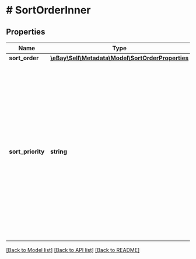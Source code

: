 # # SortOrderInner

## Properties

Name | Type | Description | Notes
------------ | ------------- | ------------- | -------------
**sort_order** | [**\eBay\Sell\Metadata\Model\SortOrderProperties**](SortOrderProperties.md) |  | [optional]
**sort_priority** | **string** | The priority of the specified sort order provided.&lt;br&gt;&lt;br&gt;For example, when a property is assigned &lt;code&gt;Sort1&lt;/code&gt;, its values are sorted first. Values for the property assigned &lt;code&gt;Sort2&lt;/code&gt; are sorted second, and so on.&lt;br&gt;&lt;br&gt;&lt;b&gt;Valid values&lt;/b&gt;:&lt;ul&gt;&lt;li&gt;&lt;code&gt;Sort1&lt;/code&gt;&lt;/li&gt;&lt;li&gt;&lt;code&gt;Sort2&lt;/code&gt;&lt;/li&gt;&lt;li&gt;&lt;code&gt;Sort3&lt;/code&gt;&lt;/li&gt;&lt;li&gt;&lt;code&gt;Sort4&lt;/code&gt;&lt;/li&gt;&lt;li&gt;&lt;code&gt;Sort5&lt;/code&gt;&lt;/li&gt;&lt;/ul&gt; | [optional]

[[Back to Model list]](../../README.md#models) [[Back to API list]](../../README.md#endpoints) [[Back to README]](../../README.md)

